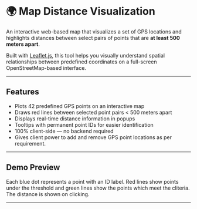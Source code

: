 # 🌍 Map Distance Visualization

An interactive web-based map that visualizes a set of GPS locations and highlights distances between select pairs of points that are **at least 500 meters apart**.

Built with [Leaflet.js](https://leafletjs.com/), this tool helps you visually understand spatial relationships between predefined coordinates on a full-screen OpenStreetMap-based interface.

---

## Features

- Plots 42 predefined GPS points on an interactive map
- Draws red lines between selected point pairs < 500 meters apart
- Displays real-time distance information in popups
- Tooltips with permanent point IDs for easier identification
- 100% client-side — no backend required
- Gives client power to add and remove GPS point locations as per requirement.

---

## Demo Preview

Each blue dot represents a point with an ID label. Red lines show points under the threshold and green lines show the points which meet the cliteria. The distance is shown on clicking.

---


